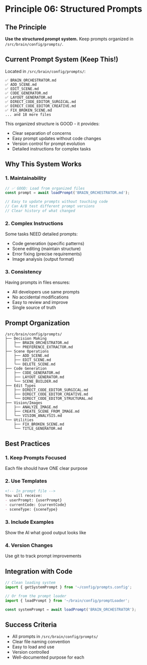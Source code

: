 # Principle 06: Structured Prompts

## The Principle
**Use the structured prompt system.** Keep prompts organized in `/src/brain/config/prompts/`.

## Current Prompt System (Keep This!)

Located in `/src/brain/config/prompts/`:
```
✅ BRAIN_ORCHESTRATOR.md
✅ ADD_SCENE.md  
✅ EDIT_SCENE.md
✅ CODE_GENERATOR.md
✅ LAYOUT_GENERATOR.md
✅ DIRECT_CODE_EDITOR_SURGICAL.md
✅ DIRECT_CODE_EDITOR_CREATIVE.md
✅ FIX_BROKEN_SCENE.md
... and 18 more files
```

This organized structure is GOOD - it provides:
- Clear separation of concerns
- Easy prompt updates without code changes
- Version control for prompt evolution
- Detailed instructions for complex tasks

## Why This System Works

### 1. Maintainability
```typescript
// ✅ GOOD: Load from organized files
const prompt = await loadPrompt('BRAIN_ORCHESTRATOR.md');

// Easy to update prompts without touching code
// Can A/B test different prompt versions
// Clear history of what changed
```

### 2. Complex Instructions
Some tasks NEED detailed prompts:
- Code generation (specific patterns)
- Scene editing (maintain structure)
- Error fixing (precise requirements)
- Image analysis (output format)

### 3. Consistency
Having prompts in files ensures:
- All developers use same prompts
- No accidental modifications
- Easy to review and improve
- Single source of truth

## Prompt Organization

```
/src/brain/config/prompts/
├── Decision Making
│   ├── BRAIN_ORCHESTRATOR.md
│   └── PREFERENCE_EXTRACTOR.md
├── Scene Operations  
│   ├── ADD_SCENE.md
│   ├── EDIT_SCENE.md
│   └── DELETE_SCENE.md
├── Code Generation
│   ├── CODE_GENERATOR.md
│   ├── LAYOUT_GENERATOR.md
│   └── SCENE_BUILDER.md
├── Edit Types
│   ├── DIRECT_CODE_EDITOR_SURGICAL.md
│   ├── DIRECT_CODE_EDITOR_CREATIVE.md
│   └── DIRECT_CODE_EDITOR_STRUCTURAL.md
├── Vision/Images
│   ├── ANALYZE_IMAGE.md
│   ├── CREATE_SCENE_FROM_IMAGE.md
│   └── VISION_ANALYSIS.md
└── Utilities
    ├── FIX_BROKEN_SCENE.md
    └── TITLE_GENERATOR.md
```

## Best Practices

### 1. Keep Prompts Focused
Each file should have ONE clear purpose

### 2. Use Templates
```markdown
<!-- In prompt file -->
You will receive:
- userPrompt: {userPrompt}
- currentCode: {currentCode}
- sceneType: {sceneType}
```

### 3. Include Examples
Show the AI what good output looks like

### 4. Version Changes
Use git to track prompt improvements

## Integration with Code

```typescript
// Clean loading system
import { getSystemPrompt } from '~/config/prompts.config';

// Or from the prompt loader
import { loadPrompt } from '~/brain/config/promptLoader';

const systemPrompt = await loadPrompt('BRAIN_ORCHESTRATOR');
```

## Success Criteria
- All prompts in `/src/brain/config/prompts/`
- Clear file naming convention
- Easy to load and use
- Version controlled
- Well-documented purpose for each